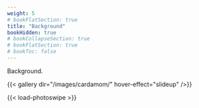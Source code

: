 ```yaml
---
weight: 5
# bookFlatSection: true
title: "Background"
bookHidden: true
# bookCollapseSection: true
# bookFlatSection: true
# bookToc: false
---
```


Background.

{{< gallery dir="/images/cardamom/" hover-effect="slideup" />}}

{{< load-photoswipe >}}

<!-- https://github.com/liwenyip/hugo-easy-gallery -->